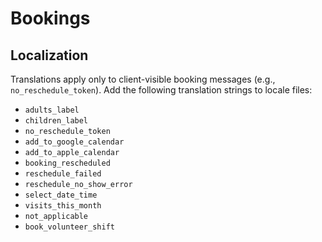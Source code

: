# Bookings

## Localization

Translations apply only to client-visible booking messages (e.g., `no_reschedule_token`). Add the following translation strings to locale files:

- `adults_label`
- `children_label`
- `no_reschedule_token`
- `add_to_google_calendar`
- `add_to_apple_calendar`
- `booking_rescheduled`
- `reschedule_failed`
- `reschedule_no_show_error`
- `select_date_time`
- `visits_this_month`
- `not_applicable`
- `book_volunteer_shift`

